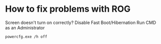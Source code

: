 # How to fix problems with ROG 
Screen doesn't turn on correctly? Disable Fast Boot/Hibernation
Run CMD as an Administrator
```
powercfg.exe /h off
```
